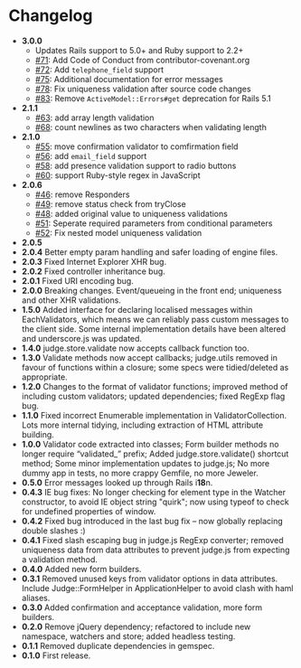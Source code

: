 # Changelog

* **3.0.0**
    - Updates Rails support to 5.0+ and Ruby support to 2.2+
    - [#71](https://github.com/joecorcoran/judge/pull/71): Add Code of Conduct from contributor-covenant.org
    - [#72](https://github.com/joecorcoran/judge/pull/72): Add `telephone_field` support
    - [#75](https://github.com/joecorcoran/judge/pull/75): Additional documentation for error messages
    - [#78](https://github.com/joecorcoran/judge/pull/78): Fix uniqueness validation after source code changes
    - [#83](https://github.com/joecorcoran/judge/pull/83): Remove `ActiveModel::Errors#get` deprecation for Rails 5.1
* **2.1.1**
    - [#63](https://github.com/joecorcoran/judge/pull/63): add array length validation
    - [#68](https://github.com/joecorcoran/judge/pull/68): count newlines as two characters when validating length
* **2.1.0**
    - [#55](https://github.com/joecorcoran/judge/pull/55): move confirmation validator to comfirmation field
    - [#56](https://github.com/joecorcoran/judge/pull/56): add `email_field` support
    - [#58](https://github.com/joecorcoran/judge/pull/58): add presence validation support to radio buttons
    - [#60](https://github.com/joecorcoran/judge/pull/60): support Ruby-style regex in JavaScript
* **2.0.6**
    - [#46](https://github.com/joecorcoran/judge/pull/46): remove Responders
    - [#49](https://github.com/joecorcoran/judge/pull/49): remove status check from tryClose
    - [#48](https://github.com/joecorcoran/judge/pull/48): added original value to uniqueness validations
    - [#51](https://github.com/joecorcoran/judge/pull/51): Seperate required parameters from conditional parameters
    - [#52](https://github.com/joecorcoran/judge/pull/52): Fix nested model uniqueness validation
* **2.0.5**
* **2.0.4** Better empty param handling and safer loading of engine files.
* **2.0.3** Fixed Internet Explorer XHR bug.
* **2.0.2** Fixed controller inheritance bug.
* **2.0.1** Fixed URI encoding bug.
* **2.0.0** Breaking changes. Event/queueing in the front end; uniqueness and other XHR validations.
* **1.5.0** Added interface for declaring localised messages within EachValidators, which means we can reliably pass custom messages to the client side. Some internal implementation details have been altered and underscore.js was updated.
* **1.4.0** judge.store.validate now accepts callback function too.
* **1.3.0** Validate methods now accept callbacks; judge.utils removed in favour of functions within a closure; some specs were tidied/deleted as appropriate.
* **1.2.0** Changes to the format of validator functions; improved method of including custom validators; updated dependencies; fixed RegExp flag bug.
* **1.1.0** Fixed incorrect Enumerable implementation in ValidatorCollection. Lots more internal tidying, including extraction of HTML attribute building.
* **1.0.0** Validator code extracted into classes; Form builder methods no longer require “validated_” prefix; Added judge.store.validate() shortcut method; Some minor implementation updates to judge.js; No more dummy app in tests, no more crappy Gemfile, no more Jeweler.
* **0.5.0** Error messages looked up through Rails i**18**n.
* **0.4.3** IE bug fixes: No longer checking for element type in the Watcher constructor, to avoid IE object string "quirk"; now using typeof to check for undefined properties of window.
* **0.4.2** Fixed bug introduced in the last bug fix – now globally replacing double slashes :)
* **0.4.1** Fixed slash escaping bug in judge.js RegExp converter; removed uniqueness data from data attributes to prevent judge.js from expecting a validation method.
* **0.4.0** Added new form builders.
* **0.3.1** Removed unused keys from validator options in data attributes. Include Judge::FormHelper in ApplicationHelper to avoid clash with haml aliases.
* **0.3.0** Added confirmation and acceptance validation, more form builders.
* **0.2.0** Remove jQuery dependency; refactored to include new namespace, watchers and store; added headless testing.
* **0.1.1** Removed duplicate dependencies in gemspec.
* **0.1.0** First release.